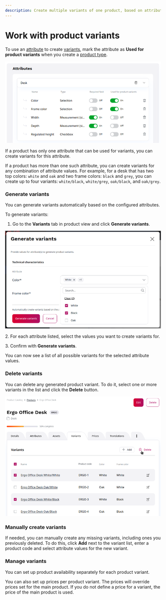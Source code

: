 ```yaml
---
description: Create multiple variants of one product, based on attributes such as size, color, technical specifications, and others.
---
```


# Work with product variants

To use an [attribute](products.md#attributes) to create [variants](products.md#product-variants), mark the attribute as **Used for product variants** when you create a [product type](create_product_types.md).

![Product type definition with attributes used for variants](img/product_type_attr_used_for_variants.png "Product type definition with attributes used for variants")

If a product has only one attribute that can be used for variants, you can create variants for this attribute.

If a product has more than one such attribute, you can create variants for any combination of attribute values.
For example, for a desk that has two top colors: `white` and `oak` and two frame colors: `black` and `grey`,
you can create up to four variants: `white/black`, `white/grey`, `oak/black`, and `oak/grey`.

### Generate variants

You can generate variants automatically based on the configured attributes.

To generate variants:

1. Go to the **Variants** tab in product view and click **Generate variants**.

![Generating product variants](img/product_variants_generate.png "Generating product variants")

2\. For each attribute listed, select the values you want to create variants for.

3\. Confirm with **Generate variants**.

You can now see a list of all possible variants for the selected attribute values.

### Delete variants

You can delete any generated product variant.
To do it, select one or more variants in the list and click the **Delete** button.

![Product variant list with option to delete a variant](img/product_variants_delete.png "Product variant list with option to delete a variant]")

### Manually create variants

If needed, you can manually create any missing variants, including ones you previously deleted.
To do this, click **Add** next to the variant list, enter a product code and select attribute values for the new variant.

### Manage variants

You can set up product availability separately for each product variant.

You can also set up prices per product variant.
The prices will override prices set for the main product.
If you do not define a price for a variant, the price of the main product is used.
